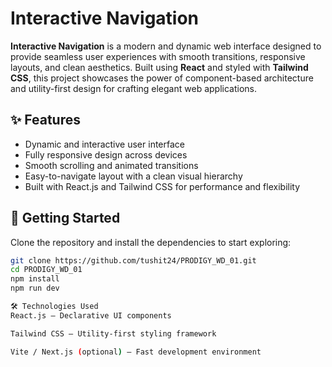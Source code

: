 # Interactive Navigation

**Interactive Navigation** is a modern and dynamic web interface designed to provide seamless user experiences with smooth transitions, responsive layouts, and clean aesthetics. Built using **React** and styled with **Tailwind CSS**, this project showcases the power of component-based architecture and utility-first design for crafting elegant web applications.

## ✨ Features

- Dynamic and interactive user interface
- Fully responsive design across devices
- Smooth scrolling and animated transitions
- Easy-to-navigate layout with a clean visual hierarchy
- Built with React.js and Tailwind CSS for performance and flexibility

## 🚀 Getting Started

Clone the repository and install the dependencies to start exploring:

```bash
git clone https://github.com/tushit24/PRODIGY_WD_01.git
cd PRODIGY_WD_01
npm install
npm run dev

🛠️ Technologies Used
React.js – Declarative UI components

Tailwind CSS – Utility-first styling framework

Vite / Next.js (optional) – Fast development environment
